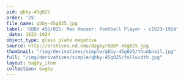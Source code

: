 ```yaml
---
pid: gbby-45g025
order: '25'
file_name: gbby-45g025.jpg
label: 'GBBY 45G/025: Max Houser: Football Player - c1923-1924'
_date: 1923-1924
object_type: glass plate negative
source: http://archives.nd.edu/Bagby/GBBY-45g025.jpg
thumbnail: "/img/derivatives/simple/gbby-45g025/thumbnail.jpg"
full: "/img/derivatives/simple/gbby-45g025/fullwidth.jpg"
layout: bagby_item
collection: bagby
---
```

